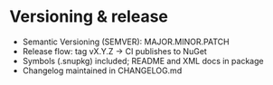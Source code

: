 # Versioning & release

- Semantic Versioning (SEMVER): MAJOR.MINOR.PATCH
- Release flow: tag vX.Y.Z -> CI publishes to NuGet
- Symbols (.snupkg) included; README and XML docs in package
- Changelog maintained in CHANGELOG.md
